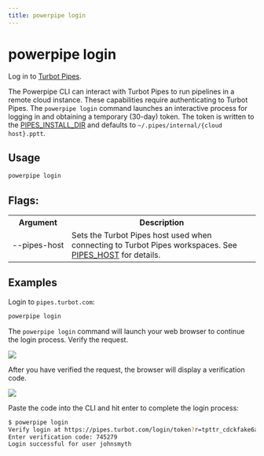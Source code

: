 ```yaml
---
title: powerpipe login
---
```



# powerpipe login
Log in to [Turbot Pipes](https://turbot.com/pipes/docs).

The Powerpipe CLI can interact with Turbot Pipes to run pipelines in a remote cloud instance. These capabilities require authenticating to Turbot Pipes.  The `powerpipe login` command launches an interactive process for logging in and obtaining a temporary (30-day) token. The token is written to the [PIPES_INSTALL_DIR](/docs/reference/env-vars/pipes_install_dir) and defaults to `~/.pipes/internal/{cloud host}.pptt`.

## Usage
```bash
powerpipe login
```


## Flags:

<table>
  <tr> 
    <th> Argument </th> 
    <th> Description </th> 
  </tr>
  <tr> 
    <td nowrap="true"> <inlineCode>--pipes-host</inlineCode> </td> 
    <td>  Sets the Turbot Pipes host used when connecting to Turbot Pipes workspaces. See <a href="reference/env-vars/pipes_host">PIPES_HOST</a> for details.</td> 
  </tr>

</table>

## Examples

Login to `pipes.turbot.com`:

```bash
powerpipe login
```


The `powerpipe login` command will launch your web browser to continue the login process. Verify the request.

![](/powerpipe-login/powerpipe-login-1.png)


After you have verified the request, the browser will display a verification code. 

![](/powerpipe-login/powerpipe-login-2.png)

Paste the code into the CLI and hit enter to complete the login process:

```bash
$ powerpipe login
Verify login at https://pipes.turbot.com/login/token?r=tpttr_cdckfake6ap10t9dak0g_3u2k9hfake46g4o4wym7h8hw
Enter verification code: 745279
Login successful for user johnsmyth
```
